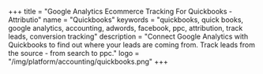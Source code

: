 +++
title = "Google Analytics Ecommerce Tracking For Quickbooks - Attributio"
name = "Quickbooks"
keywords = "quickbooks, quick books, google analytics, accounting, adwords, facebook, ppc, attribution, track leads, conversion tracking"
description = "Connect Google Analytics with Quickbooks to find out where your leads are coming from. Track leads from the source - from search to ppc."
logo = "/img/platform/accounting/quickbooks.png"
+++
